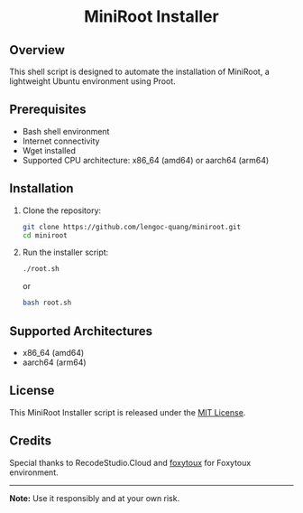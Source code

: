 <div align="center">
<h1> MiniRoot Installer </h1>
</div>

## Overview

This shell script is designed to automate the installation of MiniRoot, a lightweight Ubuntu environment using Proot.

## Prerequisites

- Bash shell environment
- Internet connectivity
- Wget installed
- Supported CPU architecture: x86_64 (amd64) or aarch64 (arm64)

## Installation

1. Clone the repository:

    ```sh
    git clone https://github.com/lengoc-quang/miniroot.git
    cd miniroot
    ```

2. Run the installer script:

    ```sh
    ./root.sh
    ```
    or
    ```sh
    bash root.sh
    ```

## Supported Architectures

- x86_64 (amd64)
- aarch64 (arm64)

## License

This MiniRoot Installer script is released under the [MIT License](LICENSE).

## Credits

Special thanks to RecodeStudio.Cloud and [foxytoux](https://github.com/foxytouxxx) for Foxytoux environment.

---

**Note:** Use it responsibly and at your own risk.

